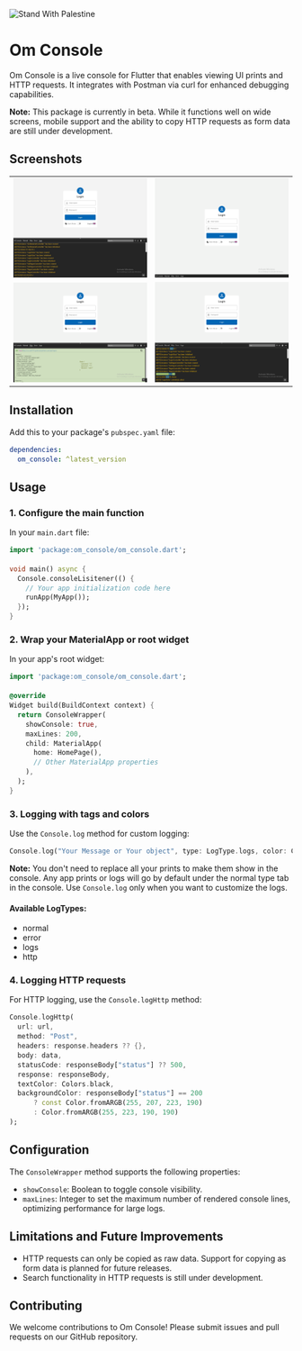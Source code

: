 ![Stand With Palestine](https://raw.githubusercontent.com/TheBSD/StandWithPalestine/main/banner-no-action.svg)

# Om Console

Om Console is a live console for Flutter that enables viewing UI prints and HTTP requests. It integrates with Postman via curl for enhanced debugging capabilities.

**Note:** This package is currently in beta. While it functions well on wide screens, mobile support and the ability to copy HTTP requests as form data are still under development.

## Screenshots

<table>
  <tr>
    <td><img src="https://raw.githubusercontent.com/omar0141/om_console/refs/heads/main/Screenshot1.jpg" alt="Om Console Screenshot 1"/></td>
    <td><img src="https://raw.githubusercontent.com/omar0141/om_console/refs/heads/main/Screenshot2.png" alt="Om Console Screenshot 2"/></td>
  </tr>
  <tr>
    <td><img src="https://raw.githubusercontent.com/omar0141/om_console/refs/heads/main/Screenshot3.png" alt="Om Console Screenshot 3"/></td>
    <td><img src="https://raw.githubusercontent.com/omar0141/om_console/refs/heads/main/Screenshot4.png" alt="Om Console Screenshot 4"/></td>
  </tr>
</table>

## Installation

Add this to your package's `pubspec.yaml` file:

```yaml
dependencies:
  om_console: ^latest_version
```

## Usage

### 1. Configure the main function

In your `main.dart` file:

```dart
import 'package:om_console/om_console.dart';

void main() async {
  Console.consoleLisitener(() {
    // Your app initialization code here
    runApp(MyApp());
  });
}
```

### 2. Wrap your MaterialApp or root widget

In your app's root widget:

```dart
import 'package:om_console/om_console.dart';

@override
Widget build(BuildContext context) {
  return ConsoleWrapper(
    showConsole: true,
    maxLines: 200,
    child: MaterialApp(
      home: HomePage(),
      // Other MaterialApp properties
    ),
  );
}
```

### 3. Logging with tags and colors

Use the `Console.log` method for custom logging:

```dart
Console.log("Your Message or Your object", type: LogType.logs, color: Colors.amber)
```

**Note:** You don't need to replace all your prints to make them show in the console. Any app prints or logs will go by default under the normal type tab in the console. Use `Console.log` only when you want to customize the logs.

#### Available LogTypes:

- normal
- error
- logs
- http

### 4. Logging HTTP requests

For HTTP logging, use the `Console.logHttp` method:

```dart
Console.logHttp(
  url: url,
  method: "Post",
  headers: response.headers ?? {},
  body: data,
  statusCode: responseBody["status"] ?? 500,
  response: responseBody,
  textColor: Colors.black,
  backgroundColor: responseBody["status"] == 200
      ? const Color.fromARGB(255, 207, 223, 190)
      : Color.fromARGB(255, 223, 190, 190)
);
```

## Configuration

The `ConsoleWrapper` method supports the following properties:

- `showConsole`: Boolean to toggle console visibility.
- `maxLines`: Integer to set the maximum number of rendered console lines, optimizing performance for large logs.

## Limitations and Future Improvements

- HTTP requests can only be copied as raw data. Support for copying as form data is planned for future releases.
- Search functionality in HTTP requests is still under development.

## Contributing

We welcome contributions to Om Console! Please submit issues and pull requests on our GitHub repository.
